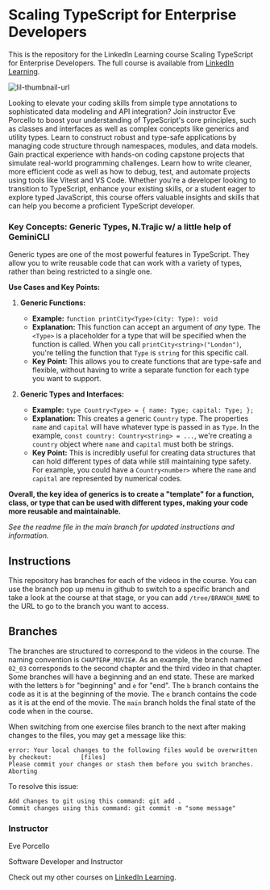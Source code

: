 # Scaling TypeScript for Enterprise Developers
This is the repository for the LinkedIn Learning course Scaling TypeScript for Enterprise Developers. The full course is available from [LinkedIn Learning][lil-course-url].

![lil-thumbnail-url]

Looking to elevate your coding skills from simple type annotations to sophisticated data modeling and API integration? Join instructor Eve Porcello to boost your understanding of TypeScript's core principles, such as classes and interfaces as well as complex concepts like generics and utility types. Learn to construct robust and type-safe applications by managing code structure through namespaces, modules, and data models. Gain practical experience with hands-on coding capstone projects that simulate real-world programming challenges. Learn how to write cleaner, more efficient code as well as how to debug, test, and automate projects using tools like Vitest and VS Code. Whether you're a developer looking to transition to TypeScript, enhance your existing skills, or a student eager to explore typed JavaScript, this course offers valuable insights and skills that can help you become a proficient TypeScript developer.

### Key Concepts: Generic Types, N.Trajic w/ a little help of GeminiCLI

Generic types are one of the most powerful features in TypeScript. They allow you to write reusable code that can work with a variety of types, rather than being restricted to a single one.

**Use Cases and Key Points:**

1.  **Generic Functions:**
    *   **Example:** `function printCity<Type>(city: Type): void`
    *   **Explanation:** This function can accept an argument of *any* type. The `<Type>` is a placeholder for a type that will be specified when the function is called. When you call `printCity<string>("London")`, you're telling the function that `Type` is `string` for this specific call.
    *   **Key Point:** This allows you to create functions that are type-safe and flexible, without having to write a separate function for each type you want to support.

2.  **Generic Types and Interfaces:**
    *   **Example:** `type Country<Type> = { name: Type; capital: Type; };`
    *   **Explanation:** This creates a generic `Country` type. The properties `name` and `capital` will have whatever type is passed in as `Type`. In the example, `const country: Country<string> = ...`, we're creating a `country` object where `name` and `capital` must both be strings.
    *   **Key Point:** This is incredibly useful for creating data structures that can hold different types of data while still maintaining type safety. For example, you could have a `Country<number>` where the `name` and `capital` are represented by numerical codes.

**Overall, the key idea of generics is to create a "template" for a function, class, or type that can be used with different types, making your code more reusable and maintainable.**

_See the readme file in the main branch for updated instructions and information._
## Instructions
This repository has branches for each of the videos in the course. You can use the branch pop up menu in github to switch to a specific branch and take a look at the course at that stage, or you can add `/tree/BRANCH_NAME` to the URL to go to the branch you want to access.

## Branches
The branches are structured to correspond to the videos in the course. The naming convention is `CHAPTER#_MOVIE#`. As an example, the branch named `02_03` corresponds to the second chapter and the third video in that chapter. 
Some branches will have a beginning and an end state. These are marked with the letters `b` for "beginning" and `e` for "end". The `b` branch contains the code as it is at the beginning of the movie. The `e` branch contains the code as it is at the end of the movie. The `main` branch holds the final state of the code when in the course.

When switching from one exercise files branch to the next after making changes to the files, you may get a message like this:

    error: Your local changes to the following files would be overwritten by checkout:        [files]
    Please commit your changes or stash them before you switch branches.
    Aborting

To resolve this issue:
	
    Add changes to git using this command: git add .
	Commit changes using this command: git commit -m "some message"

### Instructor

Eve Porcello

Software Developer and Instructor
                            

Check out my other courses on [LinkedIn Learning](https://www.linkedin.com/learning/instructors/eve-porcello?u=104).

[0]: # (Replace these placeholder URLs with actual course URLs)

[lil-course-url]: https://www.linkedin.com/learning/scaling-typescript-for-enterprise-developers
[lil-thumbnail-url]: https://media.licdn.com/dms/image/D560DAQEeMPcfs0dGbw/learning-public-crop_675_1200/0/1722894799475?e=2147483647&v=beta&t=tqgy75zFHsjx6sVjBHTQRFtRBCkxiKUy1vm04UfqGqg


